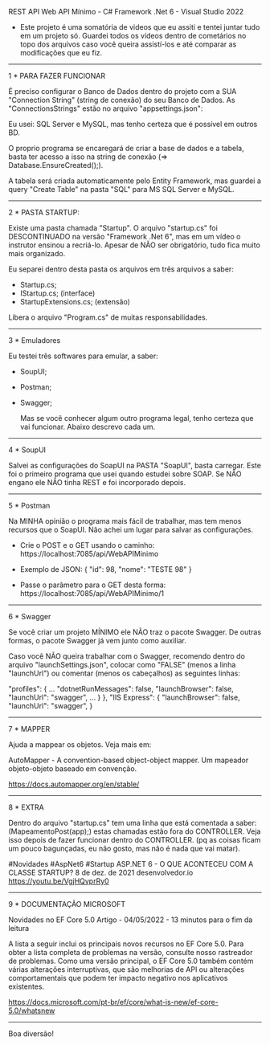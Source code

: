REST API
Web API Mínimo - C# Framework .Net 6 - Visual Studio 2022

- Este projeto é uma somatória de videos que eu assiti e tentei juntar tudo em
um projeto só. Guardei todos os vídeos dentro de cometários no topo dos arquivos
caso você queira assistí-los e até comparar as modificações que eu fiz.

------------------------
1 * PARA FAZER FUNCIONAR

  É preciso configurar o Banco de Dados dentro do projeto com a SUA "Connection 
String" (string de conexão) do seu Banco de Dados.
  As "ConnectionsStrings" estão no arquivo "appsettings.json":

  Eu usei: SQL Server e MySQL, mas tenho certeza que é possível em outros BD.

  O proprio programa se encaregará de criar a base de dados e a tabela, basta 
ter acesso a isso na string de conexão (=> Database.EnsureCreated();).

  A tabela será criada automaticamente pelo Entity Framework, mas guardei a
query "Create Table" na pasta "SQL" para MS SQL Server e MySQL.

------------------------
2 * PASTA STARTUP: 

   Existe uma pasta chamada "Startup". O arquivo "startup.cs" foi DESCONTINUADO 
na versão "Framework .Net 6", mas em um vídeo o instrutor ensinou a recriá-lo. 
Apesar de NÃO ser obrigatório, tudo fica muito mais organizado.

   Eu separei dentro desta pasta os arquivos em três arquivos a saber:

   - Startup.cs;
   - IStartup.cs; (interface)
   - StartupExtensions.cs; (extensão)

   Libera o arquivo "Program.cs" de muitas responsabilidades.

------------------------
3 * Emuladores

   Eu testei três softwares para emular, a saber:

- SoupUI; 
- Postman; 
- Swagger; 

   Mas se você conhecer algum outro programa legal, tenho certeza que vai 
funcionar. Abaixo descrevo cada um.

------------------------
4 * SoupUI

  Salvei as configurações do SoapUI na PASTA "SoapUI", basta carregar.
  Este foi o primeiro programa que usei quando estudei sobre SOAP. Se NÃO
engano ele NÃO tinha REST e foi incorporado depois.

------------------------
5 * Postman

  Na MINHA opinião o programa mais fácil de trabalhar, mas tem menos recursos
que o SoapUI. Não achei um lugar para salvar as configurações.

  - Crie o POST e o GET usando o caminho: 
https://localhost:7085/api/WebAPIMinimo

  - Exemplo de JSON:
{
"id": 98,
"nome": "TESTE 98"
}

  - Passe o parâmetro para o GET desta forma: 
https://localhost:7085/api/WebAPIMinimo/1

------------------------
6 * Swagger

   Se você criar um projeto MÍNIMO ele NÃO traz o pacote Swagger. De outras 
formas, o pacote Swagger já vem junto como auxiliar.

   Caso você NÃO queira trabalhar com o Swagger, recomendo dentro do arquivo
"launchSettings.json", colocar como "FALSE" (menos a linha "launchUrl") ou 
comentar (menos os cabeçalhos) as seguintes linhas:

"profiles": {
   ...
   "dotnetRunMessages": false,
   "launchBrowser": false,
   "launchUrl": "swagger",
   ...
   }
},
"IIS Express": {
   "launchBrowser": false,
   "launchUrl": "swagger",
}

------------------------
7 * MAPPER

Ajuda a mappear os objetos. Veja mais em:

AutoMapper - A convention-based object-object mapper.
Um mapeador objeto-objeto baseado em convenção.

https://docs.automapper.org/en/stable/

------------------------
8 * EXTRA

  Dentro do arquivo "startup.cs" tem uma linha que está comentada a saber:
(MapeamentoPost(app);) estas chamadas estão fora do CONTROLLER. Veja isso depois
de fazer funcionar dentro do CONTROLLER. (pq as coisas ficam um pouco bagunçadas,
eu não gosto, mas não é nada que vai matar).

#Novidades #AspNet6 #Startup
ASP.NET 6 - O QUE ACONTECEU COM A CLASSE STARTUP?
8 de dez. de 2021
desenvolvedor.io
https://youtu.be/VgjHQvprRy0

------------------------ 
9 * DOCUMENTAÇÃO MICROSOFT

Novidades no EF Core 5.0
Artigo - 04/05/2022 - 13 minutos para o fim da leitura

A lista a seguir inclui os principais novos recursos no EF Core 5.0. Para obter a lista completa de problemas na versão, consulte nosso rastreador de problemas.
Como uma versão principal, o EF Core 5.0 também contém várias alterações interruptivas, que são melhorias de API ou alterações comportamentais que podem ter impacto negativo nos aplicativos existentes.

https://docs.microsoft.com/pt-br/ef/core/what-is-new/ef-core-5.0/whatsnew

------------------------ 

Boa diversão!
